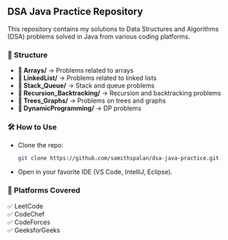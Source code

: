 
## **DSA Java Practice Repository**  
This repository contains my solutions to Data Structures and Algorithms (DSA) problems solved in Java from various coding platforms.  

### **📌 Structure**  
- **📂 Arrays/** → Problems related to arrays  
- **📂 LinkedList/** → Problems related to linked lists  
- **📂 Stack_Queue/** → Stack and queue problems  
- **📂 Recursion_Backtracking/** → Recursion and backtracking problems  
- **📂 Trees_Graphs/** → Problems on trees and graphs  
- **📂 DynamicProgramming/** → DP problems  

### **🛠 How to Use**  
- Clone the repo:  
  ```sh
  git clone https://github.com/samithspalan/dsa-java-practice.git
  ```
- Open in your favorite IDE (VS Code, IntelliJ, Eclipse).  

### **📌 Platforms Covered**  
✅ LeetCode  
✅ CodeChef  
✅ CodeForces  
✅ GeeksforGeeks  
